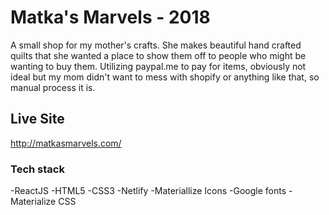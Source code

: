 # Matka's Marvels - 2018
A small shop for my mother's crafts. She makes beautiful hand crafted quilts that she wanted a place to show them off to people who might be wanting to buy them. 
Utilizing paypal.me to pay for items, obviously not ideal but my mom didn't want to mess with shopify or anything like that, so manual process it is. 

## Live Site
http://matkasmarvels.com/

### Tech stack
-ReactJS
-HTML5
-CSS3
-Netlify
-Materiallize Icons
-Google fonts
-Materialize CSS
